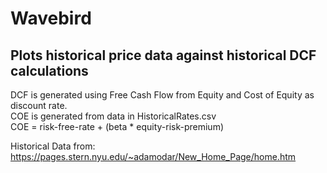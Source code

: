 # Wavebird

## Plots historical price data against historical DCF calculations

DCF is generated using Free Cash Flow from Equity and Cost of Equity as discount rate.  
COE is generated from data in HistoricalRates.csv  
COE = risk-free-rate + (beta * equity-risk-premium)  

Historical Data from:  
https://pages.stern.nyu.edu/~adamodar/New_Home_Page/home.htm



